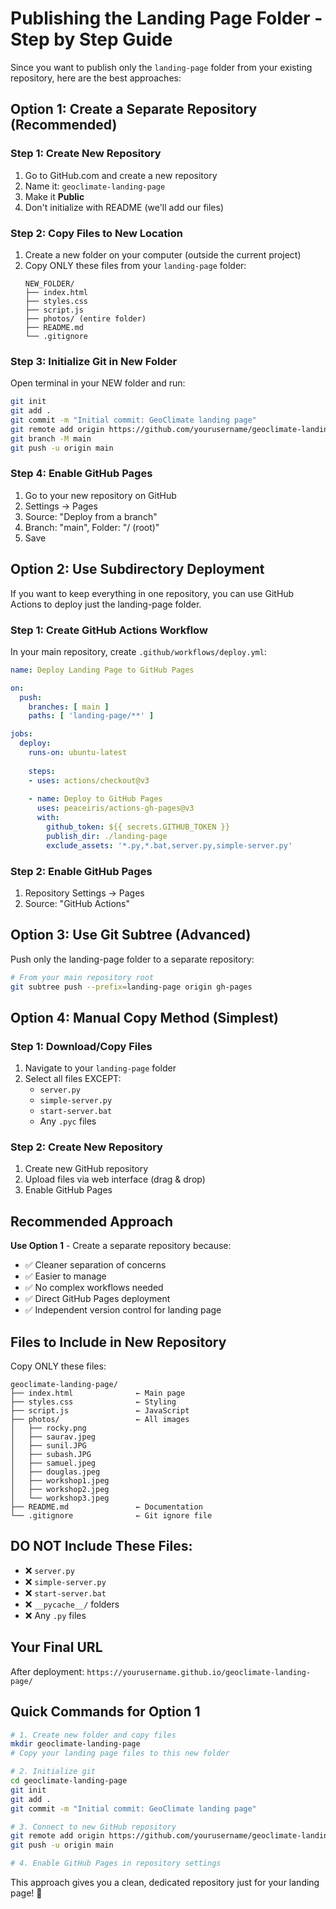 # Publishing the Landing Page Folder - Step by Step Guide

Since you want to publish only the `landing-page` folder from your existing repository, here are the best approaches:

## Option 1: Create a Separate Repository (Recommended)

### Step 1: Create New Repository
1. Go to GitHub.com and create a new repository
2. Name it: `geoclimate-landing-page`
3. Make it **Public**
4. Don't initialize with README (we'll add our files)

### Step 2: Copy Files to New Location
1. Create a new folder on your computer (outside the current project)
2. Copy ONLY these files from your `landing-page` folder:
   ```
   NEW_FOLDER/
   ├── index.html
   ├── styles.css
   ├── script.js
   ├── photos/ (entire folder)
   ├── README.md
   └── .gitignore
   ```

### Step 3: Initialize Git in New Folder
Open terminal in your NEW folder and run:
```bash
git init
git add .
git commit -m "Initial commit: GeoClimate landing page"
git remote add origin https://github.com/yourusername/geoclimate-landing-page.git
git branch -M main
git push -u origin main
```

### Step 4: Enable GitHub Pages
1. Go to your new repository on GitHub
2. Settings → Pages
3. Source: "Deploy from a branch"
4. Branch: "main", Folder: "/ (root)"
5. Save

## Option 2: Use Subdirectory Deployment

If you want to keep everything in one repository, you can use GitHub Actions to deploy just the landing-page folder.

### Step 1: Create GitHub Actions Workflow
In your main repository, create `.github/workflows/deploy.yml`:

```yaml
name: Deploy Landing Page to GitHub Pages

on:
  push:
    branches: [ main ]
    paths: [ 'landing-page/**' ]

jobs:
  deploy:
    runs-on: ubuntu-latest
    
    steps:
    - uses: actions/checkout@v3
    
    - name: Deploy to GitHub Pages
      uses: peaceiris/actions-gh-pages@v3
      with:
        github_token: ${{ secrets.GITHUB_TOKEN }}
        publish_dir: ./landing-page
        exclude_assets: '*.py,*.bat,server.py,simple-server.py'
```

### Step 2: Enable GitHub Pages
1. Repository Settings → Pages
2. Source: "GitHub Actions"

## Option 3: Use Git Subtree (Advanced)

Push only the landing-page folder to a separate repository:

```bash
# From your main repository root
git subtree push --prefix=landing-page origin gh-pages
```

## Option 4: Manual Copy Method (Simplest)

### Step 1: Download/Copy Files
1. Navigate to your `landing-page` folder
2. Select all files EXCEPT:
   - `server.py`
   - `simple-server.py` 
   - `start-server.bat`
   - Any `.pyc` files

### Step 2: Create New Repository
1. Create new GitHub repository
2. Upload files via web interface (drag & drop)
3. Enable GitHub Pages

## Recommended Approach

**Use Option 1** - Create a separate repository because:
- ✅ Cleaner separation of concerns
- ✅ Easier to manage
- ✅ No complex workflows needed
- ✅ Direct GitHub Pages deployment
- ✅ Independent version control for landing page

## Files to Include in New Repository

Copy ONLY these files:
```
geoclimate-landing-page/
├── index.html              ← Main page
├── styles.css              ← Styling
├── script.js               ← JavaScript
├── photos/                 ← All images
│   ├── rocky.png
│   ├── saurav.jpeg
│   ├── sunil.JPG
│   ├── subash.JPG
│   ├── samuel.jpeg
│   ├── douglas.jpeg
│   ├── workshop1.jpeg
│   ├── workshop2.jpeg
│   └── workshop3.jpeg
├── README.md               ← Documentation
└── .gitignore              ← Git ignore file
```

## DO NOT Include These Files:
- ❌ `server.py`
- ❌ `simple-server.py`
- ❌ `start-server.bat`
- ❌ `__pycache__/` folders
- ❌ Any `.py` files

## Your Final URL
After deployment: `https://yourusername.github.io/geoclimate-landing-page/`

## Quick Commands for Option 1

```bash
# 1. Create new folder and copy files
mkdir geoclimate-landing-page
# Copy your landing page files to this new folder

# 2. Initialize git
cd geoclimate-landing-page
git init
git add .
git commit -m "Initial commit: GeoClimate landing page"

# 3. Connect to new GitHub repository
git remote add origin https://github.com/yourusername/geoclimate-landing-page.git
git push -u origin main

# 4. Enable GitHub Pages in repository settings
```

This approach gives you a clean, dedicated repository just for your landing page! 🚀
